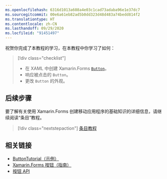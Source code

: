 ```yaml
---
ms.openlocfilehash: 6316d1013a608a4e03c1cad73adaba96e1e37dc7
ms.sourcegitcommit: 00e6a61eb82ad5b0dd323d48d483a74bedd814f2
ms.translationtype: HT
ms.contentlocale: zh-CN
ms.lasthandoff: 09/29/2020
ms.locfileid: "91451497"
---
```

祝贺你完成了本教程的学习，在本教程中你学习了如何：

> [!div class="checklist"]
>
> - 在 XAML 中创建 Xamarin.Forms [`Button`](xref:Xamarin.Forms.Button)。
> - 响应被点击的 `Button`。
> - 更改 `Button` 的外观。

## <a name="next-steps"></a>后续步骤

要了解有关使用 Xamarin.Forms 创建移动应用程序的基础知识的详细信息，请继续阅读“条目”教程。

> [!div class="nextstepaction"]
> [条目教程](~/get-started/tutorials/entry/index.yml)

## <a name="related-links"></a>相关链接

- [ButtonTutorial（示例）](/samples/xamarin/xamarin-forms-samples/getstarted-tutorials-buttontutorial/)
- [Xamarin.Forms 按钮（指南）](~/xamarin-forms/user-interface/button.md)
- [按钮 API](xref:Xamarin.Forms.Button)